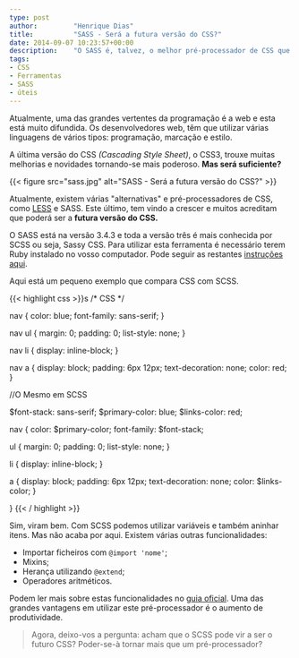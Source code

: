 ```yaml
---
type: post
author:         "Henrique Dias"
title:          "SASS - Será a futura versão do CSS?"
date: 2014-09-07 10:23:57+00:00
description:    "O SASS é, talvez, o melhor pré-processador de CSS que existe. Mas, será que continuará a ser apenas um pré-processador? Ou poderá vir a ser mais que isso?"
tags:
- CSS
- Ferramentas
- SASS
- úteis
---
```


Atualmente, uma das grandes vertentes da programação é a web e esta está muito difundida. Os desenvolvedores web, têm que utilizar várias linguagens de vários tipos: programação, marcação e estilo.

A última versão do CSS _(Cascading Style Sheet)_, o CSS3, trouxe muitas melhorias e novidades tornando-se mais poderoso. **Mas será suficiente?**

{{< figure src="sass.jpg" alt="SASS - Será a futura versão do CSS?" >}}

Atualmente, existem várias "alternativas" e pré-processadores de CSS, como [LESS](http://lesscss.org/) e SASS. Este último, tem vindo a crescer e muitos acreditam que poderá ser a **futura versão do CSS.**

O SASS está na versão 3.4.3 e toda a versão três é mais conhecida por SCSS ou seja, Sassy CSS. Para utilizar esta ferramenta é necessário terem Ruby instalado no vosso computador. Pode seguir as restantes [instruções aqui](http://sass-lang.com/install).

Aqui está um pequeno exemplo que compara CSS com SCSS.

{{< highlight css >}}s
/* CSS */

nav {
  color: blue;
  font-family: sans-serif;
}

nav ul {
  margin: 0;
  padding: 0;
  list-style: none;
}


nav li { display: inline-block; }

nav a {
  display: block;
  padding: 6px 12px;
  text-decoration: none;
  color: red;
}

//O Mesmo em SCSS

$font-stack:    sans-serif;
$primary-color: blue;
$links-color:   red;

nav {
  color: $primary-color;
  font-family: $font-stack;

  ul {
    margin: 0;
    padding: 0;
    list-style: none;
  }

  li { display: inline-block; }

  a {
    display: block;
    padding: 6px 12px;
    text-decoration: none;
    color: $links-color;
  }

}
{{< / highlight >}}

Sim, viram bem. Com SCSS podemos utilizar variáveis e também aninhar itens. Mas não acaba por aqui. Existem várias outras funcionalidades:


  * Importar ficheiros com `@import 'nome'`;
  * Mixins;
  * Herança utilizando `@extend`;
  * Operadores aritméticos.


Podem ler mais sobre estas funcionalidades no [guia oficial](http://sass-lang.com/guide). Uma das grandes vantagens em utilizar este pré-processador é o aumento de produtividade.

> Agora, deixo-vos a pergunta: acham que o SCSS pode vir a ser o futuro CSS?
> Poder-se-à tornar mais que um pré-processador?
